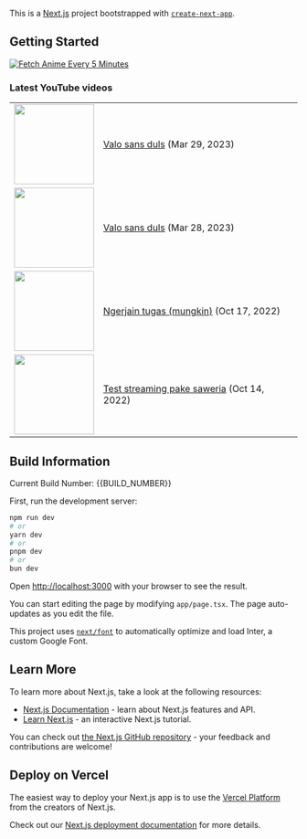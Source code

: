 This is a [Next.js](https://nextjs.org/) project bootstrapped with [`create-next-app`](https://github.com/vercel/next.js/tree/canary/packages/create-next-app).

## Getting Started

[![Fetch Anime Every 5 Minutes](https://github.com/otakudesu-be/actions/workflows/fetch.yml/badge.svg)](https://github.com/otakudesu-be/actions/workflows/fetch.yml)

### Latest YouTube videos

<table>
<!-- YOUTUBE-VIDEOS-LIST:START --><tr><td><a href="https://www.youtube.com/watch?v=wuoxlUPIJGo"><img width="140px" src="https://i.ytimg.com/vi/wuoxlUPIJGo/mqdefault.jpg"></a></td>
<td><a href="https://www.youtube.com/watch?v=wuoxlUPIJGo">Valo sans duls</a> (Mar 29, 2023)<br/></td></tr>
<tr><td><a href="https://www.youtube.com/watch?v=cDD0qTemBmw"><img width="140px" src="https://i.ytimg.com/vi/cDD0qTemBmw/mqdefault.jpg"></a></td>
<td><a href="https://www.youtube.com/watch?v=cDD0qTemBmw">Valo sans duls</a> (Mar 28, 2023)<br/></td></tr>
<tr><td><a href="https://www.youtube.com/watch?v=E1kgKemttbM"><img width="140px" src="https://i.ytimg.com/vi/E1kgKemttbM/mqdefault.jpg"></a></td>
<td><a href="https://www.youtube.com/watch?v=E1kgKemttbM">Ngerjain tugas &lpar;mungkin&rpar;</a> (Oct 17, 2022)<br/></td></tr>
<tr><td><a href="https://www.youtube.com/watch?v=l2OaDO_pFoM"><img width="140px" src="https://i.ytimg.com/vi/l2OaDO_pFoM/mqdefault.jpg"></a></td>
<td><a href="https://www.youtube.com/watch?v=l2OaDO_pFoM">Test streaming pake saweria</a> (Oct 14, 2022)<br/></td></tr>
<!-- YOUTUBE-VIDEOS-LIST:END -->
</table>

## Build Information

Current Build Number: {{BUILD_NUMBER}}

First, run the development server:

```bash
npm run dev
# or
yarn dev
# or
pnpm dev
# or
bun dev
```

Open [http://localhost:3000](http://localhost:3000) with your browser to see the result.

You can start editing the page by modifying `app/page.tsx`. The page auto-updates as you edit the file.

This project uses [`next/font`](https://nextjs.org/docs/basic-features/font-optimization) to automatically optimize and load Inter, a custom Google Font.

## Learn More

To learn more about Next.js, take a look at the following resources:

- [Next.js Documentation](https://nextjs.org/docs) - learn about Next.js features and API.
- [Learn Next.js](https://nextjs.org/learn) - an interactive Next.js tutorial.

You can check out [the Next.js GitHub repository](https://github.com/vercel/next.js/) - your feedback and contributions are welcome!

## Deploy on Vercel

The easiest way to deploy your Next.js app is to use the [Vercel Platform](https://vercel.com/new?utm_medium=default-template&filter=next.js&utm_source=create-next-app&utm_campaign=create-next-app-readme) from the creators of Next.js.

Check out our [Next.js deployment documentation](https://nextjs.org/docs/deployment) for more details.
